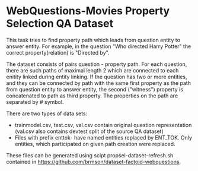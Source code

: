 WebQuestions-Movies Property Selection QA Dataset
=================================================

This task tries to find property path which leads from question entity to answer entity.
For example, in the question "Who directed Harry Potter" the correct property(relation) is "Directed by".

The dataset consists of pairs question - property path. For each question, there are such paths of maximal length 2
which are connected to each enitity linked during entity linking. If the question has two or more entities, and they can be connected
by path with the same first property as the path from question entity to answer entity, the second ("witness") property is concatenated to path
as third property. The properties on the path are separated by # symbol.

There are two types of data sets:

  * trainmodel.csv, test.csv, val.csv contain original question representation (val.csv also contains devtest split of the source QA dataset)
  * Files with prefix enttok- have named entities replaced by ENT_TOK. Only entities, which participated on given path creation were replaced.

These files can be generated using scipt propsel-dataset-refresh.sh contained in https://github.com/brmson/dataset-factoid-webquestions.
